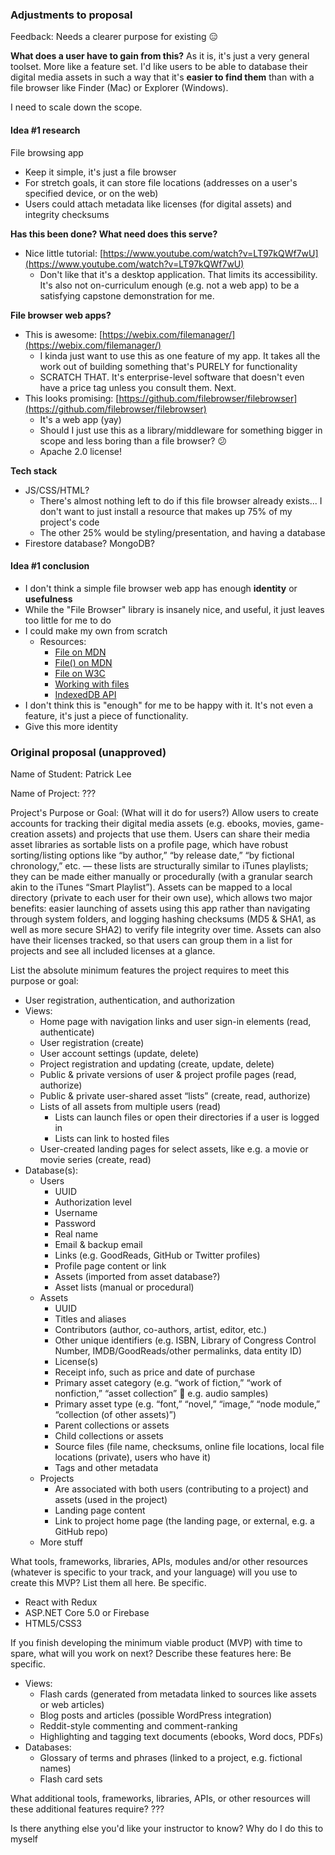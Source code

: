 ### Adjustments to proposal
Feedback: Needs a clearer purpose for existing 😑

__What does a user have to gain from this?__
As it is, it's just a very general toolset. More like a feature set. I'd like users to be able to database their digital media assets in such a way that it's __easier to find them__ than with a file browser like Finder (Mac) or Explorer (Windows).

I need to scale down the scope.

#### Idea #1 research
File browsing app
- Keep it simple, it's just a file browser
- For stretch goals, it can store file locations (addresses on a user's specified device, or on the web)
- Users could attach metadata like licenses (for digital assets) and integrity checksums

__Has this been done? What need does this serve?__
- Nice little tutorial: [https://www.youtube.com/watch?v=LT97kQWf7wU](https://www.youtube.com/watch?v=LT97kQWf7wU)
  - Don't like that it's a desktop application. That limits its accessibility. It's also not on-curriculum enough (e.g. not a web app) to be a satisfying capstone demonstration for me.

__File browser web apps?__
- This is awesome: [https://webix.com/filemanager/](https://webix.com/filemanager/)
  - I kinda just want to use this as one feature of my app. It takes all the work out of building something that's PURELY for functionality
  - SCRATCH THAT. It's enterprise-level software that doesn't even have a price tag unless you consult them. Next.
- This looks promising: [https://github.com/filebrowser/filebrowser](https://github.com/filebrowser/filebrowser)
  - It's a web app (yay)
  - Should I just use this as a library/middleware for something bigger in scope and less boring than a file browser? 😕
  - Apache 2.0 license!

__Tech stack__
- JS/CSS/HTML?
  - There's almost nothing left to do if this file browser already exists... I don't want to just install a resource that makes up 75% of my project's code
  - The other 25% would be styling/presentation, and having a database
- Firestore database? MongoDB?

#### Idea #1 conclusion
- I don't think a simple file browser web app has enough __identity__ or __usefulness__
- While the "File Browser" library is insanely nice, and useful, it just leaves too little for me to do
- I could make my own from scratch
  - Resources:
    - [File on MDN](https://developer.mozilla.org/en-US/docs/Web/API/File)
    - [File() on MDN](https://developer.mozilla.org/en-US/docs/Web/API/File/File)
    - [File on W3C](https://w3c.github.io/FileAPI/)
    - [Working with files](https://developer.mozilla.org/en-US/docs/Mozilla/Add-ons/WebExtensions/Working_with_files)
    - [IndexedDB API](https://developer.mozilla.org/en-US/docs/Web/API/IndexedDB_API)
- I don't think this is "enough" for me to be happy with it. It's not even a feature, it's just a piece of functionality.
- Give this more identity

### Original proposal (unapproved)
Name of Student:
Patrick Lee
 
Name of Project:
???
 
Project's Purpose or Goal: (What will it do for users?)
Allow users to create accounts for tracking their digital media assets (e.g. ebooks, movies, game-creation assets) and projects that use them. Users can share their media asset libraries as sortable lists on a profile page, which have robust sorting/listing options like “by author,” “by release date,” “by fictional chronology,” etc. — these lists are structurally similar to iTunes playlists; they can be made either manually or procedurally (with a granular search akin to the iTunes “Smart Playlist”). Assets can be mapped to a local directory (private to each user for their own use), which allows two major benefits: easier launching of assets using this app rather than navigating through system folders, and logging hashing checksums (MD5 & SHA1, as well as more secure SHA2) to verify file integrity over time. Assets can also have their licenses tracked, so that users can group them in a list for projects and see all included licenses at a glance.
 
 
List the absolute minimum features the project requires to meet this purpose or goal:
- User registration, authentication, and authorization
- Views:
  - Home page with navigation links and user sign-in elements (read, authenticate)
  - User registration (create)
  - User account settings (update, delete)
  - Project registration and updating (create, update, delete)
  - Public & private versions of user & project profile pages (read, authorize)
  - Public & private user-shared asset “lists” (create, read, authorize)
  - Lists of all assets from multiple users (read)
    - Lists can launch files or open their directories if a user is logged in
    - Lists can link to hosted files
  - User-created landing pages for select assets, like e.g. a movie or movie series (create, read)
- Database(s):
  - Users
    - UUID
    - Authorization level
    - Username
    - Password
    - Real name
    - Email & backup email
    - Links (e.g. GoodReads, GitHub or Twitter profiles)
    - Profile page content or link
    - Assets (imported from asset database?)
    - Asset lists (manual or procedural)
  - Assets
    - UUID
    - Titles and aliases
    - Contributors (author, co-authors, artist, editor, etc.)
    - Other unique identifiers (e.g. ISBN, Library of Congress Control Number, IMDB/GoodReads/other permalinks, data entity ID)
    - License(s)
    - Receipt info, such as price and date of purchase
    - Primary asset category (e.g. “work of fiction,” “work of nonfiction,” “asset collection”  e.g. audio samples)
    - Primary asset type (e.g. “font,” “novel,” “image,” “node module,” “collection (of other assets)”)
    - Parent collections or assets
    - Child collections or assets
    - Source files (file name, checksums, online file locations, local file locations (private), users who have it)
    - Tags and other metadata
  - Projects
    - Are associated with both users (contributing to a project) and assets (used in the project)
    - Landing page content
    - Link to project home page (the landing page, or external, e.g. a GitHub repo) 
  - More stuff
 
What tools, frameworks, libraries, APIs, modules and/or other resources (whatever is specific to your track, and your language) will you use to create this MVP? List them all here. Be specific.
- React with Redux
- ASP.NET Core 5.0 or Firebase
- HTML5/CSS3
 
If you finish developing the minimum viable product (MVP) with time to spare, what will you work on next? Describe these features here: Be specific.
- Views:
  - Flash cards (generated from metadata linked to sources like assets or web articles)
  - Blog posts and articles (possible WordPress integration)
  - Reddit-style commenting and comment-ranking
  - Highlighting and tagging text documents (ebooks, Word docs, PDFs)
- Databases:
  - Glossary of terms and phrases (linked to a project, e.g. fictional names)
  - Flash card sets
 
What additional tools, frameworks, libraries, APIs, or other resources will these additional features require?
???
 
Is there anything else you'd like your instructor to know?
Why do I do this to myself
